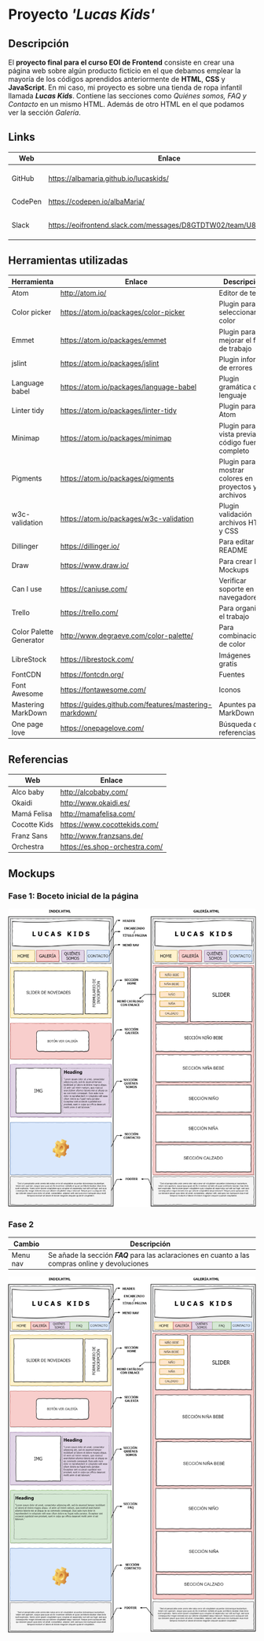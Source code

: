 # **Proyecto _'Lucas Kids'_**



## Descripción
El **proyecto final para el curso EOI de Frontend** consiste en crear una página web sobre algún producto ficticio en el que debamos emplear la mayoría de los códigos aprendidos anteriormente de **HTML**, **CSS** y **JavaScript**. 
En mi caso, mi proyecto es sobre una tienda de ropa infantil llamada _**Lucas Kids**_. Contiene las secciones como _Quiénes somos, FAQ y Contacto_ en un mismo HTML. Además de otro HTML en el que podamos ver la sección _Galería_.

## Links
Web | Enlace | Descripción
------------ | ------------- | -------------
GitHub | https://albamaria.github.io/lucaskids/ | GitHub pages _'Lucas Kids'_ 
CodePen | https://codepen.io/albaMaria/ | Usuario CodePen 
Slack | https://eoifrontend.slack.com/messages/D8GTDTW02/team/U8G7YBJKS/ | Usuario Slack *EOI Frontend* 

## Herramientas utilizadas
Herramienta | Enlace | Descripción
------------ | ------------- | -------------
Atom | http://atom.io/| Editor de texto
Color picker | https://atom.io/packages/color-picker | Plugin para seleccionar color
Emmet | https://atom.io/packages/emmet | Plugin para mejorar el flujo de trabajo
jslint | https://atom.io/packages/jslint | Plugin informe de errores
Language babel | https://atom.io/packages/language-babel | Plugin gramática del lenguaje
Linter tidy | https://atom.io/packages/linter-tidy | Plugin para Atom
Minimap | https://atom.io/packages/minimap | Plugin para la vista previa del código fuente completo
Pigments | https://atom.io/packages/pigments | Plugin para mostrar colores en proyectos y archivos
w3c-validation | https://atom.io/packages/w3c-validation | Plugin validación archivos HTML y CSS
Dillinger | https://dillinger.io/ | Para editar el README
Draw | https://www.draw.io/ | Para crear los Mockups
Can I use |https://caniuse.com/ | Verificar soporte en navegadores
Trello | https://trello.com/ | Para organizar el trabajo
Color Palette Generator | http://www.degraeve.com/color-palette/ | Para combinaciones de color
LibreStock | https://librestock.com/ | Imágenes gratis
FontCDN | https://fontcdn.org/ | Fuentes
Font Awesome | https://fontawesome.com/ | Iconos 
Mastering MarkDown | https://guides.github.com/features/mastering-markdown/ | Apuntes para MarkDown
One page love | https://onepagelove.com/ | Búsqueda de referencias

## Referencias
Web | Enlace 
------------ | ------------- 
Alco baby | http://alcobaby.com/
Okaidi | http://www.okaidi.es/
Mamá Felisa | http://mamafelisa.com/
Cocotte Kids | https://www.cocottekids.com/
Franz Sans | http://www.franzsans.de/
Orchestra | https://es.shop-orchestra.com/

## Mockups
### **Fase 1: Boceto inicial de la página**

![Boceto fase 1 inicial Lucas Kids](https://github.com/albaMaria/lucaskids/blob/master/img/bocetolucaskidsinicial.png "Boceto Lucas Kids fase 1")

### **Fase 2**

Cambio | Descripción
------------ | ------------- 
Menu nav | Se añade la sección _**FAQ**_ para las aclaraciones en cuanto a las compras online y devoluciones


![Boceto fase 2 Lucas Kids](https://github.com/albaMaria/lucaskids/blob/master/img/bocetolucaskids.png "Boceto Lucas Kids fase 2")

